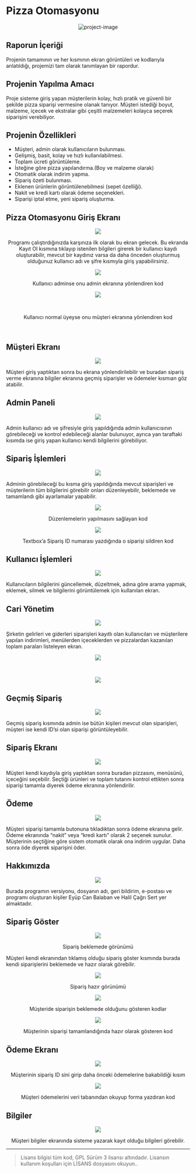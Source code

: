 # Pizza Otomasyonu

<p align="center"><img src="https://socialify.git.ci/epbalaban01/Pizza-Otomasyonu/image?name=1&amp;owner=1&amp;theme=Light" alt="project-image"></p>

## Raporun İçeriği
Projenin tamamının ve her kısmının ekran görüntüleri ve kodlarıyla anlatıldığı, projemizi tam olarak tanımlayan bir rapordur.

## Projenin Yapılma Amacı
Proje sisteme giriş yapan müşterilerin kolay, hızlı pratik ve güvenli bir şekilde pizza siparişi vermesine olanak tanıyor. Müşteri istediği boyut, malzeme, içecek ve ekstralar gibi çeşitli malzemeleri kolayca seçerek siparişini verebiliyor.

## Projenin Özellikleri

* Müşteri, admin olarak kullanıcıların bulunması.
* Gelişmiş, basit, kolay ve hızlı kullanılabilmesi.
* Toplam ücreti görüntüleme.
* İsteğine göre pizza yapılandırma.(Boy ve malzeme olarak)
* Otomatik olarak indirim yapma.
* Sipariş özeti bulunması.
* Eklenen ürünlerin görüntülenebilmesi (sepet özelliği).
* Nakit ve kredi kartı olarak ödeme seçenekleri.
* Siparişi iptal etme, yeni sipariş oluşturma.

## Pizza Otomasyonu Giriş Ekranı
<p align="center">
<img src="https://user-images.githubusercontent.com/42430554/176411573-054a274f-bb70-4e6a-8ff7-0d78db97fd07.png"></p>
<p align="center"> 
  Programı çalıştırdığınızda karşınıza ilk olarak bu ekran gelecek. Bu ekranda Kayıt Ol kısmına tıklayıp istenilen bilgileri girerek bir kullanıcı kaydı oluşturabilir, mevcut bir kaydınız varsa da daha önceden oluşturmuş olduğunuz kullanıcı adı ve şifre kısmıyla giriş yapabilirsiniz.
</p>

<p align="center">
<img src="https://user-images.githubusercontent.com/42430554/136610583-29747aa4-58b5-4e43-90f2-91edf2bd5d86.png"></p>
<p align="center"> 
  Kullanıcı adminse onu admin ekranına yönlendiren kod
</p>

<p align="center">
<img src="https://user-images.githubusercontent.com/42430554/136610603-70d547a1-6377-499e-b06e-2674e5a08c60.png"></p><br/>
<p align="center">
  Kullanıcı normal üyeyse onu müşteri ekranına yönlendiren kod
</p><br/>


## Müşteri Ekranı
<p align="center"> 
<img src="https://user-images.githubusercontent.com/42430554/136611924-13754391-c8c6-411f-a323-ecc1170ed778.jpg"></p>
<p align="left"> 
Müşteri giriş yaptıktan sonra bu ekrana yönlendirilebilir ve buradan sipariş verme ekranına bilgiler ekranına geçmiş siparişler ve ödemeler kısmıan göz atabilir.
</p> 


## Admin Paneli
<p align="center"> 
<img src="https://user-images.githubusercontent.com/42430554/136611952-bd30d5c5-ab32-4ec4-92e7-e2546239ca0b.jpg"></p>
<p align="left"> 
Admin kullanıcı adı ve şifresiyle giriş yapıldığında admin kullanıcısının görebileceği ve kontrol edebileceği alanlar bulunuyor, ayrıca yan taraftaki kısımda ise giriş yapan kullanıcı kendi bilgilerini görebiliyor.
</p> 

## Sipariş İşlemleri
<p align="center"> 
<img src="https://user-images.githubusercontent.com/42430554/136611999-d9657cdc-165d-45a5-9e7a-1cc4928115c1.jpg"></p>
<p align="left"> 
  Adminin görebileceği bu kısma giriş yapıldığında mevcut siparişleri ve müşterilerin tüm bilgilerini görebilir onları düzenleyebilir, beklemede ve tamamlandı gibi ayarlamalar yapabilir.
</p> 

<p align="center"> 
<img src="https://user-images.githubusercontent.com/42430554/136612025-92322353-fc77-40e2-b305-be3c45091f30.png"></p>
<p align="center"> 
  Düzenlemelerin yapılmasını sağlayan kod
</p> 

<p align="center"> 
<img src="https://user-images.githubusercontent.com/42430554/136612040-8a19f876-1300-4972-8b7a-9d8fe00a4386.png"></p>
<p align="center"> 
  Textbox’a Sipariş ID numarası yazdığında o siparişi sildiren kod
</p> 


## Kullanıcı İşlemleri
<p align="center"> 
<img src="https://user-images.githubusercontent.com/42430554/136612078-e7cc7c75-4661-4332-bf4c-b473a59bdc7c.jpg"></p>
<p align="left"> 
Kullanıcıların bilgilerini güncellemek, düzeltmek, adına göre arama yapmak, eklemek, silmek ve bilgilerini görüntülemek için kullanılan ekran.
</p> 

## Cari Yönetim
<p align="center"> 
<img src="https://user-images.githubusercontent.com/42430554/136612114-191c7378-ba12-4e84-afe3-b2118a5778cb.png"></p>
<p align="left"> 
Şirketin gelirleri ve giderleri siparişleri kayıtlı olan kullanıcıları ve müşterilere yapılan indirimleri, menülerden içeceklerden ve pizzalardan kazanılan toplam paraları listeleyen ekran.
</p> 

<p align="center">
<img src="https://user-images.githubusercontent.com/42430554/136612122-674e2002-3bfe-4d56-964f-2f85f5569b2e.png"></p>
<br/>
<p align="center"> 
<img src="https://user-images.githubusercontent.com/42430554/136612129-20ce5a83-0e46-4162-902c-adb9faa3b141.png"></p>

## Geçmiş Sipariş
<p align="center"> 
<img src="https://user-images.githubusercontent.com/42430554/136612154-4352eaac-f543-4372-881e-3a8e58da12c1.jpg"></p>
<p align="left"> 
Geçmiş sipariş kısmında admin ise bütün kişileri mevcut olan siparişleri, müşteri ise kendi ID’si olan siparişi görüntüleyebilir.
</p>

## Sipariş Ekranı
<p align="center"> 
<img src="https://user-images.githubusercontent.com/42430554/136612211-091bfe96-dc38-45cd-9604-293f4ba799b0.jpg"></p>
<p align="left"> 
Müşteri kendi kaydıyla giriş yaptıktan sonra buradan pizzasını, menüsünü, içeceğini seçebilir. Seçtiği ürünleri ve toplam tutarını kontrol ettikten sonra siparişi tamamla diyerek ödeme ekranına yönlendirilir.
</p>

## Ödeme
<p align="center"> 
<img src="https://user-images.githubusercontent.com/42430554/136612233-a07903f1-1fb5-40dd-893e-510da8aea399.png"></p>
<p align="left"> 
Müşteri siparişi tamamla butonuna tıkladıktan sonra ödeme ekranına gelir. Ödeme ekranında “nakit” veya “kredi kartı” olarak 2 seçenek sunulur. Müşterinin seçtiğine göre sistem otomatik olarak ona indirim uygular. Daha sonra öde diyerek siparişini öder.
</p>

## Hakkımızda
<p align="center"> 
<img src="https://user-images.githubusercontent.com/42430554/136612260-6b58374a-4076-4619-9770-5dfabcf585a1.png"></p>
<p align="left"> 
  Burada programın versiyonu, dosyanın adı, geri bildirim, e-postası ve programı oluşturan kişiler Eyüp Can Balaban ve Halil Çağrı Sert yer almaktadır.
</p>

## Sipariş Göster
<p align="center"> 
<img src="https://user-images.githubusercontent.com/42430554/136612306-f80cb69f-0320-43fa-98dc-3335b4dd08ef.jpg"></p>
<p align="center"> 
  Sipariş beklemede görünümü
</p>

<p align="left"> 
Müşteri kendi ekranından tıklamış olduğu sipariş göster kısmında burada kendi siparişlerini beklemede ve hazır olarak görebilir.
</p>

<p align="center"> 
<img src="https://user-images.githubusercontent.com/42430554/136612337-505bae41-6c84-4e5f-b913-a16c23fb892b.jpg"></p>
<p align="center"> 
  Sipariş hazır görünümü
</p>

<p align="center"> 
<img src="https://user-images.githubusercontent.com/42430554/136612359-a2cd92d0-9ed7-4e62-90b1-9a70828fa313.png"></p>
<p align="center"> 
  Müşteride siparişin beklemede olduğunu gösteren kodlar
</p>

<p align="center"> 
<img src="https://user-images.githubusercontent.com/42430554/136612370-5e46d3be-2d94-492c-99e3-a68a115788e1.png"></p>
<p align="center"> 
  Müşterinin siparişi tamamlandığında hazır olarak gösteren kod
</p>

## Ödeme Ekranı
<p align="center"> 
<img src="https://user-images.githubusercontent.com/42430554/136612388-086d42e9-b68a-41de-9bd8-aa32910a8857.png"></p>
<p align="center"> 
  Müşterinin sipariş ID sini girip daha önceki ödemelerine bakabildiği kısım
</p>

<p align="center"> 
<img src="https://user-images.githubusercontent.com/42430554/136612397-b2c6fa82-a816-4bfc-8a9c-ace4462b5c77.png"></p>
<p align="center"> 
  Müşteri ödemelerini veri tabanından okuyup forma yazdıran kod
</p>

## Bilgiler
<p align="center"> 
<img src="https://user-images.githubusercontent.com/42430554/136612426-88d04898-b9d8-4f3a-b196-ed7f3573f891.jpg"></p>
<p align="center"> 
  Müşteri bilgiler ekranında sisteme yazarak kayıt olduğu bilgileri görebilir.
</p>

<hr/>

> Lisans bilgisi tüm kod, GPL Sürüm 3 lisansı altındadır. Lisansın kullanım koşulları için LİSANS dosyasını okuyun..

